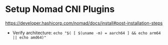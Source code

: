 # Setup Nomad CNI Plugins
https://developer.hashicorp.com/nomad/docs/install#post-installation-steps

- Verify architecture:
`echo "$( [ $(uname -m) = aarch64 ] && echo arm64 || echo amd64)"`

